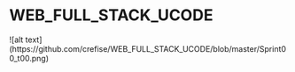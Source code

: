 # WEB_FULL_STACK_UCODE


<div> ![alt text](https://github.com/crefise/WEB_FULL_STACK_UCODE/blob/master/Sprint00_t00.png)</div>


